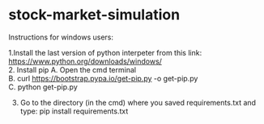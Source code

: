 # stock-market-simulation

Instructions for windows users:

1.Install the last version of python interpeter from this link: https://www.python.org/downloads/windows/ <br>
2. Install pip
  A. Open the cmd terminal <br>
  B. curl https://bootstrap.pypa.io/get-pip.py -o get-pip.py <br>
  C. python get-pip.py <br>

3. Go to the directory (in the cmd) where you saved requirements.txt and type: pip install  requirements.txt
